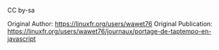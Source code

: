 CC by-sa

Original Author: https://linuxfr.org/users/wawet76
Original Publication: https://linuxfr.org/users/wawet76/journaux/portage-de-taptempo-en-javascript
